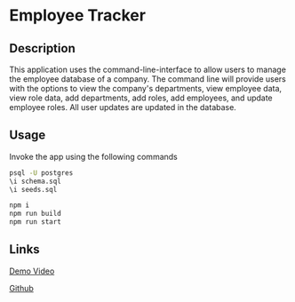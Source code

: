 # Employee Tracker

## Description
This application uses the command-line-interface to allow users to manage the employee database of a company. The command line will provide users with the options to view the company's departments, view employee data, view role data, add departments, add roles, add employees, and update employee roles. All user updates are updated in the database. 

## Usage
Invoke the app using the following commands

```bash
psql -U postgres
\i schema.sql
\i seeds.sql

npm i
npm run build
npm run start
```

## Links
[Demo Video](https://drive.google.com/file/d/1ITwqj5O4kPiUeb50bX9lh6FS6uyWj05_/view)

[Github](https://github.com/kagreene/Employee_Tracker)

